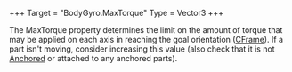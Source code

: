 +++
Target = "BodyGyro.MaxTorque"
Type = Vector3
+++

The MaxTorque property determines the limit on the amount of torque that may be applied on each axis in reaching the goal orientation ([CFrame](https://developer.roblox.com/api-reference/property/BodyGyro/CFrame)). If a part isn't moving, consider increasing this value (also check that it is not [Anchored](https://developer.roblox.com/api-reference/property/BasePart/Anchored) or attached to any anchored parts).